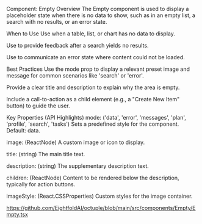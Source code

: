 Component: Empty
Overview
The Empty component is used to display a placeholder state when there is no data to show, such as in an empty list, a search with no results, or an error state.    

When to Use
Use when a table, list, or chart has no data to display.    

Use to provide feedback after a search yields no results.    

Use to communicate an error state where content could not be loaded.    

Best Practices
Use the mode prop to display a relevant preset image and message for common scenarios like 'search' or 'error'.    

Provide a clear title and description to explain why the area is empty.    

Include a call-to-action as a child element (e.g., a "Create New Item" button) to guide the user.    

Key Properties (API Highlights)
mode: ('data', 'error', 'messages', 'plan', 'profile', 'search', 'tasks') Sets a predefined style for the component. Default: data.    

image: (ReactNode) A custom image or icon to display.    

title: (string) The main title text.    

description: (string) The supplementary description text.    

children: (ReactNode) Content to be rendered below the description, typically for action buttons.    

imageStyle: (React.CSSProperties) Custom styles for the image container.    

https://github.com/EightfoldAI/octuple/blob/main/src/components/Empty/Empty.tsx